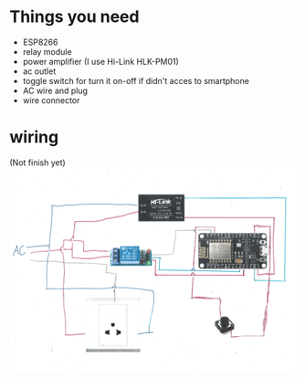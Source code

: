 # Things you need
- ESP8266
- relay module
- power amplifier (I use Hi-Link HLK-PM01)
- ac outlet
- toggle switch for turn it on-off if didn't acces to smartphone
- AC wire and plug
- wire connector
# wiring
(Not finish yet)
![Diagram](image/circult_diagram.jpg)
